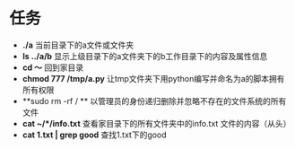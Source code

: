 #   任务 #

* **./a**   当前目录下的a文件或文件夹
* **ls  ../a/b**   显示上级目录下的a文件夹下的b工作目录下的内容及属性信息
* **cd ～**    回到家目录
* **chmod 777 /tmp/a.py**   让tmp文件夹下用python编写并命名为a的脚本拥有所有权限
* **sudo rm -rf / **  以管理员的身份递归删除并忽略不存在的文件系统的所有文件
* **cat ~/*/info.txt**   查看家目录下的所有文件夹中的info.txt 文件的内容（从头）
* **cat 1.txt | grep good**   查找1.txt下的good